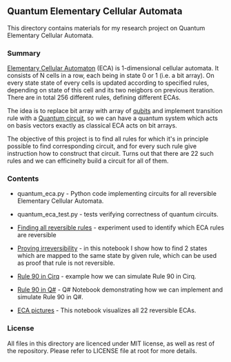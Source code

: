 ## Quantum Elementary Cellular Automata

This directory contains materials for my research project on Quantum Elementary Cellular Automata.

### Summary

[Elementary Cellular Automaton](https://en.wikipedia.org/wiki/Elementary_cellular_automaton) (ECA) is 1-dimensional
cellular automata. It consists of N cells in a row, each being in state 0 or 1 (i.e. a bit array). On every state
state of every cells is updated according to specified rules, depending on state of this cell and its two
neigbors on previous iteration. There are in total 256 different rules, defining different ECAs.

The idea is to replace bit array with array of [qubits](https://en.wikipedia.org/wiki/Qubit) and implement transition rule 
with a [Quantum circuit](https://en.wikipedia.org/wiki/Quantum_circuit), so we can have a quantum system which acts on basis vectors exactly as 
classical ECA acts on bit arrays.

The objective of this project is to find all rules for which it's in principle possible to find corresponding 
circuit, and for every such rule give instruction how to construct that circuit. Turns out that there are 22 such 
rules and we can efficinelty build a circuit for all of them.

### Contents

* quantum_eca.py - Python code implementing circuits for all reversible Elementary Cellular Automata.

* quantum_eca_test.py - tests verifying correctness of quantum circuits.

* [Finding all reversible rules](finding_all_reversible_rules.ipynb) - experiment used to identify which 
  ECA rules are reversible
  
* [Proving irreversibility](proving_irreversibility.ipynb) - in this notebook I show how to find 2 states which are mapped to the 
  same state by given rule, which can be used as proof that rule is not reversible.

* [Rule 90 in Cirq](rule90_cirq.ipynb) - example how we can simulate Rule 90 in Cirq.

* [Rule 90 in Q#](rule90_qsharp.ipynb) - Q# Notebook demonstrating how we can implement and simulate Rule 90 in Q#.

* [ECA pictures](eca_pictures.ipynb) - This notebook visualizes all 22 reversible ECAs.

### License

All files in this directory are licenced under MIT license, as well as rest of the repository. Please refer to LICENSE
file at root for more details.